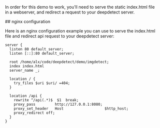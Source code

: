 In order for this demo to work, you'll need to serve the static
index.html file in a webserver, and redirect a request to your
deepdetect server.

## nginx configuration

Here is an nginx configuration example you can use to serve the
index.html file and redirect api request to your deepdetect server:

    server {
      listen 80 default_server;
      listen [::]:80 default_server;
    
      root /home/alx/code/deepdetect/demo/imgdetect;
      index index.html
      server_name _;
    
      location / {
        try_files $uri $uri/ =404;
      }
    
      location /api {
        rewrite ^/api(.*)$  $1  break;
        proxy_pass         http://127.0.0.1:8080;
        proxy_set_header   Host                   $http_host;
        proxy_redirect off;
      }
    }
